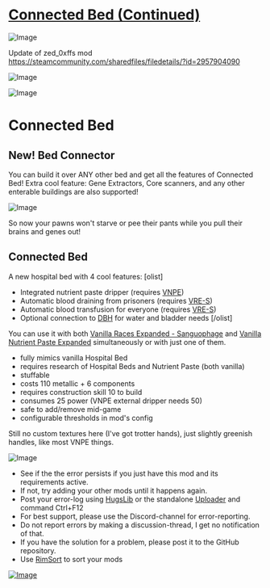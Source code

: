 # [Connected Bed (Continued)](https://steamcommunity.com/sharedfiles/filedetails/?id=3259209078)

![Image](https://i.imgur.com/buuPQel.png)

Update of zed_0xffs mod https://steamcommunity.com/sharedfiles/filedetails/?id=2957904090

![Image](https://i.imgur.com/pufA0kM.png)
	
![Image](https://i.imgur.com/Z4GOv8H.png)

# Connected Bed



## New! Bed Connector

You can build it over ANY other bed and get all the features of Connected Bed!
Extra cool feature: Gene Extractors, Core scanners, and any other enterable buildings are also supported!

![Image](https://steamuserimages-a.akamaihd.net/ugc/2021600103453283613/BB357F3C6CC223BF8936966702CD3C6B54C9CC93/)

So now your pawns won't starve or pee their pants while you pull their brains and genes out!

## Connected Bed

A new hospital bed with 4 cool features:
[olist]
- Integrated nutrient paste dripper (requires [VNPE](https://steamcommunity.com/sharedfiles/filedetails/?id=2920385763))
- Automatic blood draining from prisoners (requires [VRE-S](https://steamcommunity.com/sharedfiles/filedetails/?id=2963116383))
- Automatic blood transfusion for everyone (requires [VRE-S](https://steamcommunity.com/sharedfiles/filedetails/?id=2963116383))
- Optional connection to [DBH](https://steamcommunity.com/sharedfiles/filedetails/?id=836308268) for water and bladder needs
[/olist]

You can use it with both [Vanilla Races Expanded - Sanguophage](https://steamcommunity.com/sharedfiles/filedetails/?id=2963116383) and [Vanilla Nutrient Paste Expanded](https://steamcommunity.com/sharedfiles/filedetails/?id=2920385763) simultaneously or with just one of them.


- fully mimics vanilla Hospital Bed
- requires research of Hospital Beds and Nutrient Paste (both vanilla)
- stuffable
- costs 110 metallic + 6 components
- requires construction skill 10 to build
- consumes 25 power (VNPE external dripper needs 50)
- safe to add/remove mid-game
- configurable thresholds in mod's config



Still no custom textures here (I've got trotter hands), just slightly greenish handles, like most VNPE things.

![Image](https://i.imgur.com/PwoNOj4.png)



-  See if the the error persists if you just have this mod and its requirements active.
-  If not, try adding your other mods until it happens again.
-  Post your error-log using [HugsLib](https://steamcommunity.com/workshop/filedetails/?id=818773962) or the standalone [Uploader](https://steamcommunity.com/sharedfiles/filedetails/?id=2873415404) and command Ctrl+F12
-  For best support, please use the Discord-channel for error-reporting.
-  Do not report errors by making a discussion-thread, I get no notification of that.
-  If you have the solution for a problem, please post it to the GitHub repository.
-  Use [RimSort](https://github.com/RimSort/RimSort/releases/latest) to sort your mods



[![Image](https://img.shields.io/github/v/release/emipa606/ConnectedBed?label=latest%20version&style=plastic&color=9f1111&labelColor=black)](https://steamcommunity.com/sharedfiles/filedetails/changelog/3259209078)
